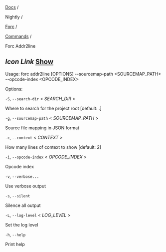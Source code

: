 [Docs](https://docs.fuel.network/) /

Nightly  /

[Forc](https://docs.fuel.network/docs/nightly/forc/) /

[Commands](https://docs.fuel.network/docs/nightly/forc/commands/) /

Forc Addr2line

## _Icon Link_ [Show](https://docs.fuel.network/docs/nightly/forc/commands/forc_addr2line/\#forc-addr2line)

Usage: forc addr2line \[OPTIONS\] --sourcemap-path <SOURCEMAP\_PATH> --opcode-index <OPCODE\_INDEX>

Options:

`-S`, `--search-dir` < _SEARCH\_DIR_ \>

Where to search for the project root \[default: .\]

`-g`, `--sourcemap-path` < _SOURCEMAP\_PATH_ \>

Source file mapping in JSON format

`-c`, `--context` < _CONTEXT_ \>

How many lines of context to show \[default: 2\]

`-i`, `--opcode-index` < _OPCODE\_INDEX_ \>

Opcode index

`-v`, `--verbose...`

Use verbose output

`-s`, `--silent`

Silence all output

`-L`, `--log-level` < _LOG\_LEVEL_ \>

Set the log level

`-h`, `--help`

Print help